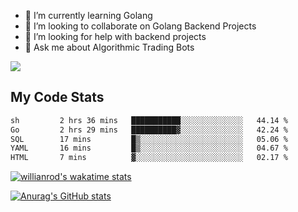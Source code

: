 
- 🌱 I’m currently learning Golang
- 👯 I’m looking to collaborate on Golang Backend Projects
- 🤔 I’m looking for help with backend projects
- 💬 Ask me about Algorithmic Trading Bots

![](https://github-profile-trophy.vercel.app/?username=kevinbarrero)

## My Code Stats

<!--START_SECTION:waka-->

```txt
sh         2 hrs 36 mins   ███████████░░░░░░░░░░░░░░   44.14 %
Go         2 hrs 29 mins   ██████████▓░░░░░░░░░░░░░░   42.24 %
SQL        17 mins         █▒░░░░░░░░░░░░░░░░░░░░░░░   05.06 %
YAML       16 mins         █▒░░░░░░░░░░░░░░░░░░░░░░░   04.67 %
HTML       7 mins          ▓░░░░░░░░░░░░░░░░░░░░░░░░   02.17 %
```

<!--END_SECTION:waka-->

[![willianrod's wakatime stats](https://github-readme-stats.vercel.app/api/wakatime?username=holdandup&layout=compact&theme=react&custom_title=Wakatime%20All%20Time%20Stats&langs_count=8)](https://github.com/anuraghazra/github-readme-stats)

[![Anurag's GitHub stats](https://github-readme-stats.vercel.app/api?username=Kevinbarrero)](https://github.com/anuraghazra/github-readme-stats)




